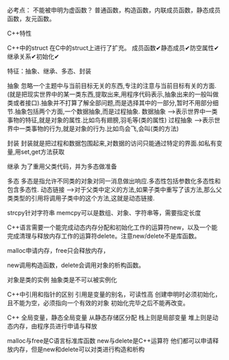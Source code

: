 必考点：
不能被申明为虚函数？
普通函数，构造函数，内联成员函数，静态成员函数，友元函数。

C++特性

C++中的struct 在C中的struct上进行了扩充。
成员函数✔静态成员✔防空属性✔继承关系✔初始化✔

特征：抽象、继承、多态、封装

抽象
忽略一个主题中与当前目标无关的东西,专注的注意与当前目标有关的方面.(就是把现实世界中的某一类东西,提取出来,用程序代码表示,抽象出来的一般叫做类或者接口).抽象并不打算了解全部问题,而是选择其中的一部分,暂时不用部分细节.抽象包括两个方面,一个数据抽象,而是过程抽象.
数据抽象 -->表示世界中一类事物的特征,就是对象的属性.比如鸟有翅膀,羽毛等(类的属性)
过程抽象 -->表示世界中一类事物的行为,就是对象的行为.比如鸟会飞,会叫(类的方法)

封装
封装就是把过程和数据包围起来,对数据的访问只能通过特定的界面.如私有变量,用set,get方法获取

继承
为了重用父类代码，并为多态做准备

多态
多态是指允许不同类的对象对同一消息做出响应.多态性包括参数化多态性和包含多态性.
动态链接 -->对于父类中定义的方法,如果子类中重写了该方法,那么父类类型的引用将调用子类中的这个方法,这就是动态链接.

strcpy针对字符串
memcpy可以是数组、对象、字符串等，需要指定长度

C++语言需要一个能完成动态内存分配和初始化工作的运算符new，以及一个能完成清理与释放内存工作的运算符delete。注意new/delete不是库函数。

malloc申请内存，free只会释放内存，

new调用构造函数，delete会调用对象的析构函数。

对象是类的实例
抽象类是不可以被实例化

C++中引用和指针的区别
引用是变量的别名，可读性高
创建申明时必须初始化，且不能为空，必须指向一个有效的对象
初始化完毕之后不能再改变。

C++
全局变量，静态全局变量 从静态存储区分配
栈上则是局部变量
堆上则是动态内存，由程序员进行申请与释放

malloc与free是C语言标准库函数
new与delete是C++运算符
他们都可以申请释放内存，但是new和delete可以对类进行构造和析构
